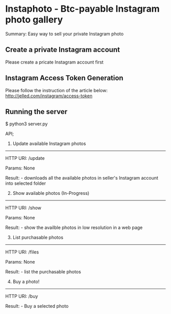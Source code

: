 Instaphoto - Btc-payable Instagram photo gallery
================================================

Summary: Easy way to sell your private Instagram photo


Create a private Instagram account
----------------------------------
Please create a pricate Instagram account first 


Instagram Access Token Generation
---------------------------------
Please follow the instruction of the article below:
<http://jelled.com/instagram/access-token>


Running the server
------------------
$ python3 server.py


API;

1. Update available Instagram photos
------------------------------------

HTTP URI: /update

Params: None

Result:
	- downloads all the available photos in seller's Instagram account into selected folder




2. Show available photos (In-Progress)
--------------------------------------

HTTP URI: /show

Params: None

Result:
	- show the availble photos in low resolution in a web page




3. List purchasable photos
--------------------------

HTTP URI: /files

Params: None

Result:
	- list the purchasable photos



4. Buy a photo!
---------------

HTTP URI: /buy

Result:
	- Buy a selected photo
